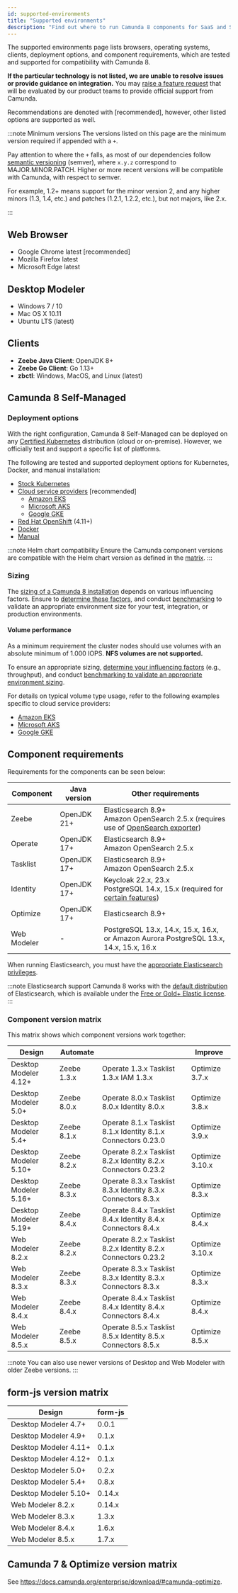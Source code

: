 ```yaml
---
id: supported-environments
title: "Supported environments"
description: "Find out where to run Camunda 8 components for SaaS and Self-Managed, including Optimize for both Camunda 8 and Camunda 7."
---
```


The supported environments page lists browsers, operating systems, clients, deployment options, and component requirements, which are tested and supported for compatibility with Camunda 8.

**If the particular technology is not listed, we are unable to resolve issues or provide guidance on integration.** You may [raise a feature request](/contact) that will be evaluated by our product teams to provide official support from Camunda.

Recommendations are denoted with [recommended], however, other listed options are supported as well.

:::note Minimum versions
The versions listed on this page are the minimum version required if appended with a `+`.

Pay attention to where the `+` falls, as most of our dependencies follow [semantic versioning](https://semver.org/) (semver), where `x.y.z` correspond to MAJOR.MINOR.PATCH. Higher or more recent versions will be compatible with Camunda, with respect to semver.

For example, 1.2+ means support for the minor version 2, and any higher minors (1.3, 1.4, etc.) and patches (1.2.1, 1.2.2, etc.), but not majors, like 2.x.

:::

## Web Browser

- Google Chrome latest [recommended]
- Mozilla Firefox latest
- Microsoft Edge latest

## Desktop Modeler

- Windows 7 / 10
- Mac OS X 10.11
- Ubuntu LTS (latest)

## Clients

- **Zeebe Java Client**: OpenJDK 8+
- **Zeebe Go Client**: Go 1.13+
- **zbctl**: Windows, MacOS, and Linux (latest)

## Camunda 8 Self-Managed

### Deployment options

With the right configuration, Camunda 8 Self-Managed can be deployed on any [Certified Kubernetes](https://www.cncf.io/training/certification/software-conformance/#benefits) distribution (cloud or on-premise). However, we officially test and support a specific list of platforms.

The following are tested and supported deployment options for Kubernetes, Docker, and manual installation:

- [Stock Kubernetes](/self-managed/platform-deployment/helm-kubernetes/overview.md)
- [Cloud service providers](/self-managed/platform-deployment/helm-kubernetes/platforms/platforms.md) [recommended]
  - [Amazon EKS](/self-managed/platform-deployment/helm-kubernetes/platforms/amazon-eks/amazon-eks.md)
  - [Microsoft AKS](/self-managed/platform-deployment/helm-kubernetes/platforms/microsoft-aks.md)
  - [Google GKE](/self-managed/platform-deployment/helm-kubernetes/platforms/google-gke.md)
- [Red Hat OpenShift](/self-managed/platform-deployment/helm-kubernetes/platforms/redhat-openshift.md) (4.11+)
- [Docker](/self-managed/platform-deployment/docker.md)
- [Manual](/self-managed/platform-deployment/manual.md)

:::note Helm chart compatibility
Ensure the Camunda component versions are compatible with the Helm chart version as defined in the [matrix](https://helm.camunda.io/camunda-platform/version-matrix/).
:::

### Sizing

The [sizing of a Camunda 8 installation](/components/best-practices/architecture/sizing-your-environment.md) depends on various influencing factors. Ensure to [determine these factors](../components/best-practices/architecture/sizing-your-environment.md#understanding-influencing-factors), and conduct [benchmarking](../components/best-practices/architecture/sizing-your-environment.md#running-experiments-and-benchmarks) to validate an appropriate environment size for your test, integration, or production environments.

#### Volume performance

As a minimum requirement the cluster nodes should use volumes with an absolute minimum of 1.000 IOPS. **NFS volumes are not supported.**

To ensure an appropriate sizing, [determine your influencing factors](../components/best-practices/architecture/sizing-your-environment.md#understanding-influencing-factors) (e.g., throughput), and conduct [benchmarking to validate an appropriate environment sizing](../components/best-practices/architecture/sizing-your-environment.md#running-experiments-and-benchmarks).

For details on typical volume type usage, refer to the following examples specific to cloud service providers:

- [Amazon EKS](../self-managed/platform-deployment/helm-kubernetes/platforms/amazon-eks/amazon-eks.md#volume-performance)
- [Microsoft AKS](../self-managed/platform-deployment/helm-kubernetes/platforms/microsoft-aks.md#volume-performance)
- [Google GKE](../self-managed/platform-deployment/helm-kubernetes/platforms/google-gke.md#volume-performance)

## Component requirements

Requirements for the components can be seen below:

| Component   | Java version | Other requirements                                                                                                                                                   |
| ----------- | ------------ | -------------------------------------------------------------------------------------------------------------------------------------------------------------------- |
| Zeebe       | OpenJDK 21+  | Elasticsearch 8.9+<br/>Amazon OpenSearch 2.5.x (requires use of [OpenSearch exporter](../self-managed/zeebe-deployment/exporters/opensearch-exporter.md))            |
| Operate     | OpenJDK 17+  | Elasticsearch 8.9+<br/>Amazon OpenSearch 2.5.x                                                                                                                       |
| Tasklist    | OpenJDK 17+  | Elasticsearch 8.9+<br/>Amazon OpenSearch 2.5.x                                                                                                                       |
| Identity    | OpenJDK 17+  | Keycloak 22.x, 23.x<br/>PostgreSQL 14.x, 15.x (required for [certain features](/self-managed/identity/deployment/configuration-variables.md#database-configuration)) |
| Optimize    | OpenJDK 17+  | Elasticsearch 8.9+                                                                                                                                                   |
| Web Modeler | -            | PostgreSQL 13.x, 14.x, 15.x, 16.x, or Amazon Aurora PostgreSQL 13.x, 14.x, 15.x, 16.x                                                                                |

When running Elasticsearch, you must have the [appropriate Elasticsearch privileges](/self-managed/concepts/elasticsearch-privileges.md).

:::note Elasticsearch support
Camunda 8 works with the [default distribution](https://www.elastic.co/downloads/elasticsearch) of Elasticsearch, which is available under the [Free or Gold+ Elastic license](https://www.elastic.co/pricing/faq/licensing#summary).
:::

### Component version matrix

This matrix shows which component versions work together:

| Design                | Automate    |                                                               | Improve         |
| --------------------- | ----------- | ------------------------------------------------------------- | --------------- |
| Desktop Modeler 4.12+ | Zeebe 1.3.x | Operate 1.3.x Tasklist 1.3.x IAM 1.3.x                        | Optimize 3.7.x  |
| Desktop Modeler 5.0+  | Zeebe 8.0.x | Operate 8.0.x Tasklist 8.0.x Identity 8.0.x                   | Optimize 3.8.x  |
| Desktop Modeler 5.4+  | Zeebe 8.1.x | Operate 8.1.x Tasklist 8.1.x Identity 8.1.x Connectors 0.23.0 | Optimize 3.9.x  |
| Desktop Modeler 5.10+ | Zeebe 8.2.x | Operate 8.2.x Tasklist 8.2.x Identity 8.2.x Connectors 0.23.2 | Optimize 3.10.x |
| Desktop Modeler 5.16+ | Zeebe 8.3.x | Operate 8.3.x Tasklist 8.3.x Identity 8.3.x Connectors 8.3.x  | Optimize 8.3.x  |
| Desktop Modeler 5.19+ | Zeebe 8.4.x | Operate 8.4.x Tasklist 8.4.x Identity 8.4.x Connectors 8.4.x  | Optimize 8.4.x  |
| Web Modeler 8.2.x     | Zeebe 8.2.x | Operate 8.2.x Tasklist 8.2.x Identity 8.2.x Connectors 0.23.2 | Optimize 3.10.x |
| Web Modeler 8.3.x     | Zeebe 8.3.x | Operate 8.3.x Tasklist 8.3.x Identity 8.3.x Connectors 8.3.x  | Optimize 8.3.x  |
| Web Modeler 8.4.x     | Zeebe 8.4.x | Operate 8.4.x Tasklist 8.4.x Identity 8.4.x Connectors 8.4.x  | Optimize 8.4.x  |
| Web Modeler 8.5.x     | Zeebe 8.5.x | Operate 8.5.x Tasklist 8.5.x Identity 8.5.x Connectors 8.5.x  | Optimize 8.5.x  |

:::note
You can also use newer versions of Desktop and Web Modeler with older Zeebe versions.
:::

## form-js version matrix

| Design                | form-js |
| --------------------- | ------- |
| Desktop Modeler 4.7+  | 0.0.1   |
| Desktop Modeler 4.9+  | 0.1.x   |
| Desktop Modeler 4.11+ | 0.1.x   |
| Desktop Modeler 4.12+ | 0.1.x   |
| Desktop Modeler 5.0+  | 0.2.x   |
| Desktop Modeler 5.4+  | 0.8.x   |
| Desktop Modeler 5.10+ | 0.14.x  |
| Web Modeler 8.2.x     | 0.14.x  |
| Web Modeler 8.3.x     | 1.3.x   |
| Web Modeler 8.4.x     | 1.6.x   |
| Web Modeler 8.5.x     | 1.7.x   |

## Camunda 7 & Optimize version matrix

See https://docs.camunda.org/enterprise/download/#camunda-optimize.
